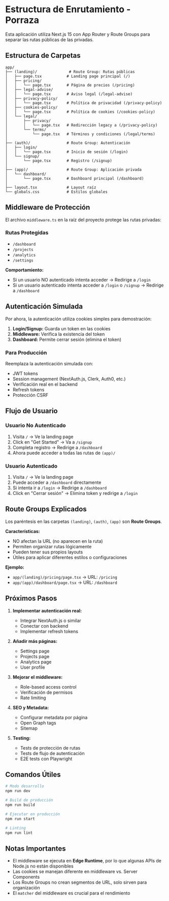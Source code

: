 # Estructura de Enrutamiento - Porraza

Esta aplicación utiliza Next.js 15 con App Router y Route Groups para separar las rutas públicas de las privadas.

## Estructura de Carpetas

```
app/
├── (landing)/              # Route Group: Rutas públicas
│   ├── page.tsx           # Landing page principal (/)
│   ├── pricing/
│   │   └── page.tsx       # Página de precios (/pricing)
│   ├── legal-advise/
│   │   └── page.tsx       # Aviso legal (/legal-advise)
│   ├── privacy-policy/
│   │   └── page.tsx       # Política de privacidad (/privacy-policy)
│   ├── cookies-policy/
│   │   └── page.tsx       # Política de cookies (/cookies-policy)
│   └── legal/
│       ├── privacy/
│       │   └── page.tsx   # Redirección legacy a (/privacy-policy)
│       └── terms/
│           └── page.tsx   # Términos y condiciones (/legal/terms)
│
├── (auth)/                # Route Group: Autenticación
│   ├── login/
│   │   └── page.tsx       # Inicio de sesión (/login)
│   └── signup/
│       └── page.tsx       # Registro (/signup)
│
├── (app)/                 # Route Group: Aplicación privada
│   └── dashboard/
│       └── page.tsx       # Dashboard principal (/dashboard)
│
├── layout.tsx             # Layout raíz
└── globals.css            # Estilos globales
```

## Middleware de Protección

El archivo `middleware.ts` en la raíz del proyecto protege las rutas privadas:

### Rutas Protegidas
- `/dashboard`
- `/projects`
- `/analytics`
- `/settings`

**Comportamiento:**
- Si un usuario NO autenticado intenta acceder → Redirige a `/login`
- Si un usuario autenticado intenta acceder a `/login` o `/signup` → Redirige a `/dashboard`

## Autenticación Simulada

Por ahora, la autenticación utiliza cookies simples para demostración:

1. **Login/Signup:** Guarda un token en las cookies
2. **Middleware:** Verifica la existencia del token
3. **Dashboard:** Permite cerrar sesión (elimina el token)

### Para Producción

Reemplaza la autenticación simulada con:
- JWT tokens
- Session management (NextAuth.js, Clerk, Auth0, etc.)
- Verificación real en el backend
- Refresh tokens
- Protección CSRF

## Flujo de Usuario

### Usuario No Autenticado
1. Visita `/` → Ve la landing page
2. Click en "Get Started" → Va a `/signup`
3. Completa registro → Redirige a `/dashboard`
4. Ahora puede acceder a todas las rutas de `(app)/`

### Usuario Autenticado
1. Visita `/` → Ve la landing page
2. Puede acceder a `/dashboard` directamente
3. Si intenta ir a `/login` → Redirige a `/dashboard`
4. Click en "Cerrar sesión" → Elimina token y redirige a `/login`

## Route Groups Explicados

Los paréntesis en las carpetas `(landing)`, `(auth)`, `(app)` son **Route Groups**.

**Características:**
- NO afectan la URL (no aparecen en la ruta)
- Permiten organizar rutas lógicamente
- Pueden tener sus propios layouts
- Útiles para aplicar diferentes estilos o configuraciones

**Ejemplo:**
- `app/(landing)/pricing/page.tsx` → URL: `/pricing`
- `app/(app)/dashboard/page.tsx` → URL: `/dashboard`

## Próximos Pasos

1. **Implementar autenticación real:**
   - Integrar NextAuth.js o similar
   - Conectar con backend
   - Implementar refresh tokens

2. **Añadir más páginas:**
   - Settings page
   - Projects page
   - Analytics page
   - User profile

3. **Mejorar el middleware:**
   - Role-based access control
   - Verificación de permisos
   - Rate limiting

4. **SEO y Metadata:**
   - Configurar metadata por página
   - Open Graph tags
   - Sitemap

5. **Testing:**
   - Tests de protección de rutas
   - Tests de flujo de autenticación
   - E2E tests con Playwright

## Comandos Útiles

```bash
# Modo desarrollo
npm run dev

# Build de producción
npm run build

# Ejecutar en producción
npm run start

# Linting
npm run lint
```

## Notas Importantes

- El middleware se ejecuta en **Edge Runtime**, por lo que algunas APIs de Node.js no están disponibles
- Las cookies se manejan diferente en middleware vs. Server Components
- Los Route Groups no crean segmentos de URL, solo sirven para organización
- El `matcher` del middleware es crucial para el rendimiento
